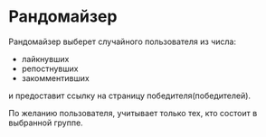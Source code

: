 # Рандомайзер
Рандомайзер выберет случайного пользователя из числа:
- лайкнувших
- репостнувших
- закомментивших


и предоставит ссылку на страницу победителя(победителей).

По желанию пользователя, учитывает только тех, кто состоит в выбранной группе.
